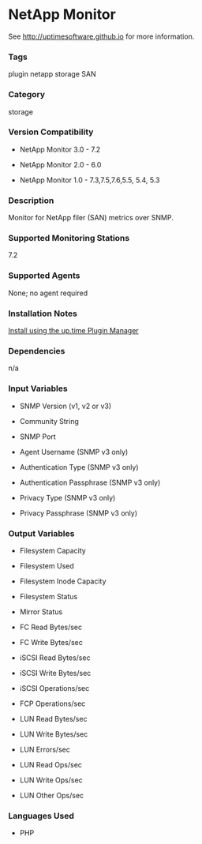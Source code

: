 # NetApp Monitor

See http://uptimesoftware.github.io for more information.

### Tags 
 plugin   netapp   storage   SAN  

### Category

storage

### Version Compatibility


  
* NetApp Monitor 3.0 - 7.2
  

  
* NetApp Monitor 2.0 - 6.0
  

  
* NetApp Monitor 1.0 - 7.3,7.5,7.6,5.5, 5.4, 5.3
  


### Description
Monitor for NetApp filer (SAN) metrics over SNMP.


### Supported Monitoring Stations

7.2

### Supported Agents
None; no agent required

### Installation Notes
<p><a href="https://github.com/uptimesoftware/uptime-plugin-manager">Install using the up.time Plugin Manager</a></p>


### Dependencies
<p>n/a</p>


### Input Variables

* SNMP Version		(v1, v2 or v3)

* Community String

* SNMP Port		

* Agent Username (SNMP v3 only)	 

* Authentication Type (SNMP v3 only)	 

* Authentication Passphrase (SNMP v3 only)	 	

* Privacy Type (SNMP v3 only)	

* Privacy Passphrase (SNMP v3 only)


### Output Variables


* Filesystem Capacity

* Filesystem Used

* Filesystem Inode Capacity

* Filesystem Status

* Mirror Status

* FC Read Bytes/sec

* FC Write Bytes/sec

* iSCSI Read Bytes/sec

* iSCSI Write Bytes/sec

* iSCSI Operations/sec

* FCP Operations/sec

* LUN Read Bytes/sec

* LUN Write Bytes/sec

* LUN Errors/sec

* LUN Read Ops/sec

* LUN Write Ops/sec

* LUN Other Ops/sec


### Languages Used

* PHP


